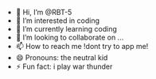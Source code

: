 - 👋 Hi, I’m @RBT-5
- 👀 I’m interested in coding
- 🌱 I’m currently learning coding
- 💞️ I’m looking to collaborate on ...
- 📫 How to reach me !dont try to app me!
- 😄 Pronouns: the neutral kid
- ⚡ Fun fact: i play war thunder

<!---
RBT-5/RBT-5 is a ✨ special ✨ repository because its `README.md` (this file) appears on your GitHub profile.
You can click the Preview link to take a look at your changes.
--->
